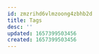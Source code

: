 ```yaml
---
id: zmzrihd6vlmzoong4zbhb2d
title: Tags
desc: ''
updated: 1657399503456
created: 1657399503456
---
```


